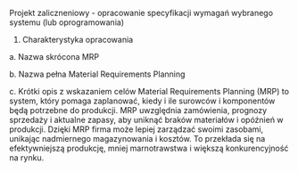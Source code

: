 Projekt zaliczneniowy -  opracowanie specyfikacji wymagań wybranego systemu (lub oprogramowania)

1. Charakterystyka opracowania

a. Nazwa skrócona
MRP

b. Nazwa pełna
Material Requirements Planning

c. Krótki opis z wskazaniem celów 
Material Requirements Planning (MRP) to system, który pomaga zaplanować, kiedy i ile surowców i komponentów będą potrzebne do produkcji. MRP uwzględnia zamówienia, prognozy sprzedaży i aktualne zapasy, aby uniknąć braków materiałów i opóźnień w produkcji. Dzięki MRP firma może lepiej zarządzać swoimi zasobami, unikając nadmiernego magazynowania i kosztów. To przekłada się na efektywniejszą produkcję, mniej marnotrawstwa i większą konkurencyjność na rynku.
